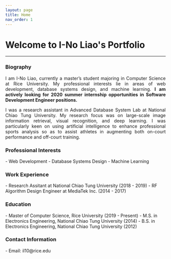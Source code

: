 ```yaml
---
layout: page
title: Home
nav_order: 1
---
```


# Welcome to I-No Liao's Portfolio

---

<h3>Biography</h3>
<p align="justify">
I am I-No Liao, currently a master’s student majoring in Computer Science at Rice University. My professional interests lie in areas of web development, database systems design, and machine learning. <strong>I am actively looking for 2020 summer internship opportunities in Software Development Engineer positions.</strong></p>

<p align="justify">
I was a research assistant in Advanced Database System Lab at National Chiao Tung University. My research focus was on large-scale image information retrieval, visual recognition, and deep learning. I was particularly keen on using artificial intelligence to enhance professional sports analysis so as to assist athletes in augmenting both on-court performance and off-court training.
</p>

<!--
<p align="justify">
In my leisure, I participate  in art activities. Art not only rejuvenates me from work but inspires my creativity, providing great help for my career as a software developer. In various fields of art, I am especially passionate about contemporary arts. I believe that contemporary artists' pursuit is the driving force behind scientific and technological progress. By learning from these pioneers, I expect myself to make human civilization a step forward through developing advanced technologies. As an enthusiastic software engineer, it is my ultimate lifetime mission.
</p>
-->

<h3>Professional Interests</h3>
- Web Development
- Database Systems Design
- Machine Learning

<h3>Work Experience</h3>
- Research Assitant at National Chiao Tung University (2018 - 2019)
- RF Algorithm Design Engineer at MediaTek Inc. (2014 - 2017)

<h3>Education</h3>
- Master of Computer Science, Rice University (2019 - Present)
- M.S. in Electronics Engineering, National Chiao Tung University (2014)
- B.S. in Electronics Engineering, National Chiao Tung University (2012)

<h3>Contact Information</h3>
- Email: il10@rice.edu
